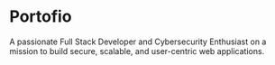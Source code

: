 # Portofio
A passionate Full Stack Developer and Cybersecurity Enthusiast on a mission to build secure, scalable, and user-centric web applications.
